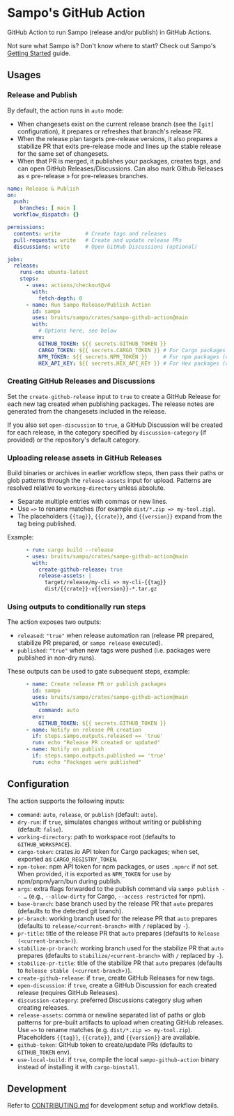 # Sampo's GitHub Action

GitHub Action to run Sampo (release and/or publish) in GitHub Actions.

Not sure what Sampo is? Don't know where to start? Check out Sampo's [Getting Started](./crates/sampo/README.md#getting-started) guide.

## Usages

### Release and Publish

By default, the action runs in `auto` mode:
- When changesets exist on the current release branch (see the `[git]` configuration), it prepares or refreshes that branch's release PR.
- When the release plan targets pre-release versions, it also prepares a stabilize PR that exits pre-release mode and lines up the stable release for the same set of changesets.
- When that PR is merged, it publishes your packages, creates tags, and can open GitHub Releases/Discussions. Can also mark Github Releases as « pre-release » for pre-releases branches.

```yaml
name: Release & Publish
on:
  push:
    branches: [ main ]
  workflow_dispatch: {}

permissions:
  contents: write        # Create tags and releases
  pull-requests: write   # Create and update release PRs
  discussions: write     # Open GitHub Discussions (optional)

jobs:
  release:
    runs-on: ubuntu-latest
    steps:
      - uses: actions/checkout@v4
        with:
          fetch-depth: 0
      - name: Run Sampo Release/Publish Action
        id: sampo
        uses: bruits/sampo/crates/sampo-github-action@main
        with:
          # Options here, see below
        env:
          GITHUB_TOKEN: ${{ secrets.GITHUB_TOKEN }}
          CARGO_TOKEN: ${{ secrets.CARGO_TOKEN }} # For Cargo packages (optional)
          NPM_TOKEN: ${{ secrets.NPM_TOKEN }}     # For npm packages (optional, uses .npmrc if not set)
          HEX_API_KEY: ${{ secrets.HEX_API_KEY }} # For Hex packages (optional)
```

### Creating GitHub Releases and Discussions

Set the `create-github-release` input to `true` to create a GitHub Release for each new tag created when publishing packages. The release notes are generated from the changesets included in the release.

If you also set `open-discussion` to `true`, a GitHub Discussion will be created for each release, in the category specified by `discussion-category` (if provided) or the repository's default category.

### Uploading release assets in GitHub Releases

Build binaries or archives in earlier workflow steps, then pass their paths or glob patterns through the `release-assets` input for upload. Patterns are resolved relative to `working-directory` unless absolute.

- Separate multiple entries with commas or new lines.
- Use `=>` to rename matches (for example `dist/*.zip => my-tool.zip`).
- The placeholders `{{tag}}`, `{{crate}}`, and `{{version}}` expand from the tag being published.

Example:

```yaml
      - run: cargo build --release
      - uses: bruits/sampo/crates/sampo-github-action@main
        with:
          create-github-release: true
          release-assets: |
            target/release/my-cli => my-cli-{{tag}}
            dist/{{crate}}-v{{version}}-*.tar.gz
```

### Using outputs to conditionally run steps

The action exposes two outputs:

- `released`: `"true"` when release automation ran (release PR prepared, stabilize PR prepared, or `sampo release` executed).
- `published`: `"true"` when new tags were pushed (i.e. packages were published in non-dry runs).

These outputs can be used to gate subsequent steps, example:

```yaml
      - name: Create release PR or publish packages
        id: sampo
        uses: bruits/sampo/crates/sampo-github-action@main
        with:
          command: auto
        env:
          GITHUB_TOKEN: ${{ secrets.GITHUB_TOKEN }}
      - name: Notify on release PR creation
        if: steps.sampo.outputs.released == 'true'
        run: echo "Release PR created or updated"
      - name: Notify on publish
        if: steps.sampo.outputs.published == 'true'
        run: echo "Packages were published"
```

## Configuration

The action supports the following inputs:

- `command`: `auto`, `release`, or `publish` (default: `auto`).
- `dry-run`: if `true`, simulates changes without writing or publishing (default: `false`).
- `working-directory`: path to workspace root (defaults to `GITHUB_WORKSPACE`).
- `cargo-token`: crates.io API token for Cargo packages; when set, exported as `CARGO_REGISTRY_TOKEN`.
- `npm-token`: npm API token for npm packages, or uses `.npmrc` if not set. When provided, it is exported as `NPM_TOKEN` for use by npm/pnpm/yarn/bun during publish.
- `args`: extra flags forwarded to the publish command via `sampo publish -- …` (e.g., `--allow-dirty` for Cargo, `--access restricted` for npm).
- `base-branch`: base branch used by the release PR that `auto` prepares (defaults to the detected git branch).
- `pr-branch`: working branch used for the release PR that `auto` prepares (defaults to `release/<current-branch>` with `/` replaced by `-`).
- `pr-title`: title of the release PR that `auto` prepares (defaults to `Release (<current-branch>)`).
- `stabilize-pr-branch`: working branch used for the stabilize PR that `auto` prepares (defaults to `stabilize/<current-branch>` with `/` replaced by `-`).
- `stabilize-pr-title`: title of the stabilize PR that `auto` prepares (defaults to `Release stable (<current-branch>)`).
- `create-github-release`: if `true`, create GitHub Releases for new tags.
- `open-discussion`: if `true`, create a GitHub Discussion for each created release (requires GitHub Releases).
- `discussion-category`: preferred Discussions category slug when creating releases.
- `release-assets`: comma or newline separated list of paths or glob patterns for pre-built artifacts to upload when creating GitHub releases. Use `=>` to rename matches (e.g. `dist/*.zip => my-tool.zip`). Placeholders `{{tag}}`, `{{crate}}`, and `{{version}}` are available.
- `github-token`: GitHub token to create/update PRs (defaults to `GITHUB_TOKEN` env).
- `use-local-build`: if `true`, compile the local `sampo-github-action` binary instead of installing it with `cargo-binstall`.

## Development

Refer to [CONTRIBUTING.md](../../CONTRIBUTING.md#sampo-github-action) for development setup and workflow details.
